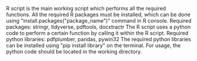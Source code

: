 R script is the main working script which performs all the required functions.
All the required R packages must be installed, which can be done using "install.packages("package_name")" command in R console.
Required packages: stringr, tidyverse, pdftools, docxtractr
The R script uses a python code to perform a certain function by calling it within the R script.
Required python libraries: pdfplumber, pandas, pywin32
The required python libraries can be installed using "pip install library" on the terminal.
For usage, the python code should be located in the working directory.
